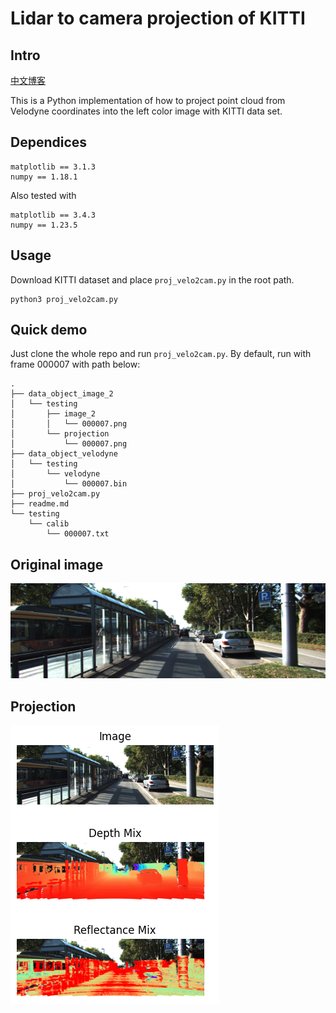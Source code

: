 # Lidar to camera projection of KITTI
## Intro
[中文博客](https://www.cnblogs.com/azureology/p/14004131.html)

This is a Python implementation of how to project point cloud from Velodyne coordinates into the left color image with KITTI data set.
## Dependices
```
matplotlib == 3.1.3
numpy == 1.18.1
```

Also tested with
```
matplotlib == 3.4.3
numpy == 1.23.5
```
## Usage
Download KITTI dataset and place `proj_velo2cam.py` in the root path.
```
python3 proj_velo2cam.py
```
## Quick demo
Just clone the whole repo and run `proj_velo2cam.py`.
By default, run with frame 000007 with path below:
```
.
├── data_object_image_2
│   └── testing
│       ├── image_2
│       │   └── 000007.png
│       └── projection
│           └── 000007.png
├── data_object_velodyne
│   └── testing
│       └── velodyne
│           └── 000007.bin
├── proj_velo2cam.py
├── readme.md
└── testing
    └── calib
        └── 000007.txt
```
## Original image
![](./data_object_image_2/testing/image_2/000007.png)
## Projection
![](./data_object_image_2/testing/projection/000007.png)
